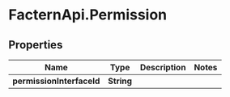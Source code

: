 # FacternApi.Permission

## Properties
Name | Type | Description | Notes
------------ | ------------- | ------------- | -------------
**permissionInterfaceId** | **String** |  | 


